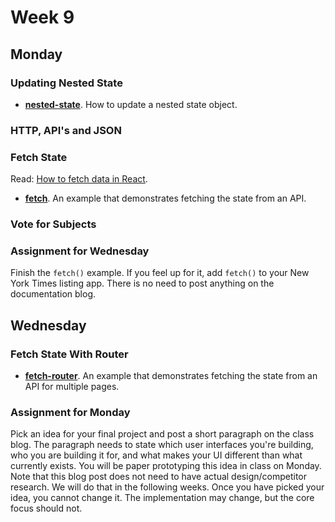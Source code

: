 # Week 9

## Monday

### Updating Nested State

* **[nested-state](nested-state)**. How to update a nested state object.

### HTTP, API's and JSON

### Fetch State

Read: [How to fetch data in React](https://www.robinwieruch.de/react-fetching-data/).

* **[fetch](fetch)**. An example that demonstrates fetching the state from an API.

### Vote for Subjects

### Assignment for Wednesday

Finish the `fetch()` example. If you feel up for it, add `fetch()` to your New York Times listing app. There is no need to post anything on the documentation blog.

## Wednesday

### Fetch State With Router

* **[fetch-router](fetch-router)**. An example that demonstrates fetching the state from an API for multiple pages.

### Assignment for Monday

Pick an idea for your final project and post a short paragraph on the class blog. The paragraph needs to state which user interfaces you're building, who you are building it for, and what makes your UI different than what currently exists. You will be paper prototyping this idea in class on Monday. Note that this blog post does not need to have actual design/competitor research. We will do that in the following weeks.
Once you have picked your idea, you cannot change it. The implementation may change, but the core focus should not.
